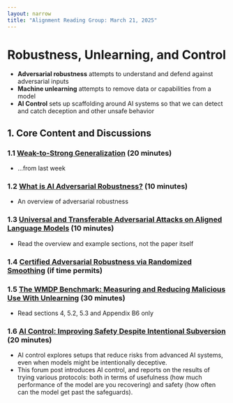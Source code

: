 ```yaml
---
layout: narrow
title: "Alignment Reading Group: March 21, 2025"
---
```

# Robustness, Unlearning, and Control

* **Adversarial robustness** attempts to understand and defend against adversarial inputs
* **Machine unlearning** attempts to remove data or capabilities from a model
* **AI Control** sets up scaffolding around AI systems so that we can detect and catch deception and other unsafe behavior

## 1. Core Content and Discussions

### 1.1 [Weak-to-Strong Generalization](https://arxiv.org/pdf/2312.09390) (20 minutes)
* ...from last week

### 1.2 [What is AI Adversarial Robustness?](https://research.ibm.com/blog/securing-ai-workflows-with-adversarial-robustness) (10 minutes)
* An overview of adversarial robustness

### 1.3 [Universal and Transferable Adversarial Attacks on Aligned Language Models](https://llm-attacks.org/) (10 minutes)
* Read the overview and example sections, not the paper itself

### 1.4 [Certified Adversarial Robustness via Randomized Smoothing](https://arxiv.org/pdf/1902.02918) (if time permits)

### 1.5 [The WMDP Benchmark: Measuring and Reducing Malicious Use With Unlearning](https://arxiv.org/pdf/2403.03218#page=8) (30 minutes)
* Read sections 4, 5.2, 5.3 and Appendix B6 only

### 1.6 [AI Control: Improving Safety Despite Intentional Subversion](https://www.lesswrong.com/posts/d9FJHawgkiMSPjagR/ai-control-improving-safety-despite-intentional-subversion) (20 minutes) 
* AI control explores setups that reduce risks from advanced AI systems, even when models might be intentionally deceptive.
* This forum post introduces AI control, and reports on the results of trying various protocols: both in terms of usefulness (how much performance of the model are you recovering) and safety (how often can the model get past the safeguards).